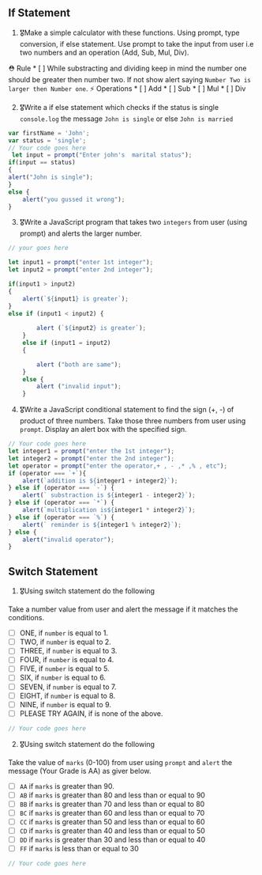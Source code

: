 ## If Statement
1.  🎖Make a simple calculator with these functions. Using prompt, type conversion, if else statement. Use prompt to take the input from user i.e two numbers and an operation (Add, Sub, Mul, Div).

  ⛑ Rule
    * [ ] While substracting and dividing keep in mind the number one should be greater then number two. If not show alert saying `Number Two is larger then Number one`.
  ⚡️ Operations
    * [ ] Add
    * [ ] Sub
    * [ ] Mul
    * [ ] Div

2. 🎖Write a if else statement which checks if the status is single `console.log` the message `John is single` or else `John is married`
```js
var firstName = 'John';
var status = 'single';
// Your code goes here
 let input = prompt("Enter john's  marital status");
if(input == status)
{
alert("John is single");
}
else {
	alert("you gussed it wrong");
}
```

3. 🎖Write a JavaScript program that takes two `integers` from user (using prompt) and alerts the larger number.
```js
// your goes here

let input1 = prompt("enter 1st integer");
let input2 = prompt("enter 2nd integer");

if(input1 > input2)
{
	alert(`${input1} is greater`);
}
else if (input1 < input2) {
		
		alert (`${input2} is greater`);
	}
	else if (input1 = input2)
	{

		alert ("both are same");
	}
	else {
		alert ("invalid input");
	}

```

4. 🎖Write a JavaScript conditional statement to find the sign (+, -) of product of three numbers. Take those three numbers from user using `prompt`. Display an alert box with the specified sign.

```js
// Your code goes here
let integer1 = prompt("enter the 1st integer");
let integer2 = prompt("enter the 2nd integer");
let operator = prompt("enter the operator,+ , - ,* ,% , etc");
if (operator === `+`){
	alert(`addition is ${integer1 + integer2}`);
} else if (operator === `-`) {
	alert(` substraction is ${integer1 - integer2}`);
} else if (operator === `*`) {
	alert(`multiplication is${integer1 * integer2}`);
} else if (operator === `%`) {
	alert(` reminder is ${integer1 % integer2}`);
} else {
	alert("invalid operator");
}

```

## Switch Statement

1. 🎖Using switch statement do the following

Take a number value from user and alert the message if it matches the conditions.
* [ ] ONE, if `number` is equal to 1.
* [ ] TWO, if `number` is equal to 2.
* [ ] THREE, if `number` is equal to 3.
* [ ] FOUR, if `number` is equal to 4.
* [ ] FIVE, if `number` is equal to 5.
* [ ] SIX, if `number` is equal to 6.
* [ ] SEVEN, if `number` is equal to 7.
* [ ] EIGHT, if `number` is equal to 8.
* [ ] NINE, if `number` is equal to 9.
* [ ] PLEASE TRY AGAIN, if  is none of the above.
```js
// Your code goes here
```

2. 🎖Using switch statement do the following

Take the value of `marks` (0-100) from user using `prompt` and `alert` the message (Your Grade is AA) as giver below.
* [ ] `AA` if `marks` is greater than 90.
* [ ] `AB` if `marks` is greater than 80 and less than or equal to 90
* [ ] `BB` if `marks` is greater than 70 and less than or equal to 80
* [ ] `BC` if `marks` is greater than 60 and less than or equal to 70
* [ ] `CC` if `marks` is greater than 50 and less than or equal to 60
* [ ] `CD` if `marks` is greater than 40 and less than or equal to 50
* [ ] `DD` if `marks` is greater than 30 and less than or equal to 40
* [ ] `FF` if `marks` is less than or equal to 30
```js
// Your code goes here
```
